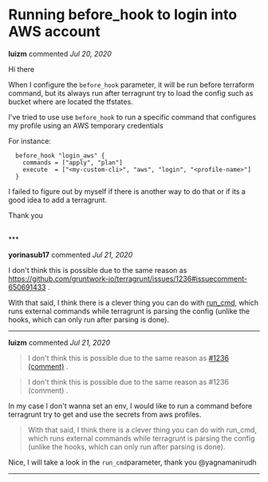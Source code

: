 # Running before_hook to login into AWS account

**luizm** commented *Jul 20, 2020*

Hi there

When I configure the `before_hook` parameter, it will be run before terraform command, but its always run after terragrunt try to load the config such as bucket where are located the tfstates.

I've tried to use use `before_hook` to run a specific command that configures my profile using an AWS temporary credentials

For instance:

```
  before_hook "login_aws" {
    commands = ["apply", "plan"]
    execute  = ["<my-custom-cli>", "aws", "login", "<profile-name>"]
  }
```

I failed to figure out by myself if there is another way to do that or if its a good idea to add a terragrunt.

Thank you

<br />
***


**yorinasub17** commented *Jul 21, 2020*

I don't think this is possible due to the same reason as https://github.com/gruntwork-io/terragrunt/issues/1236#issuecomment-650691433 .

With that said, I think there is a clever thing you can do with [run_cmd](https://terragrunt.gruntwork.io/docs/reference/built-in-functions/#run_cmd), which runs external commands while terragrunt is parsing the config (unlike the hooks, which can only run after parsing is done).
***

**luizm** commented *Jul 21, 2020*

> I don't think this is possible due to the same reason as [#1236 (comment)](https://github.com/gruntwork-io/terragrunt/issues/1236#issuecomment-650691433) .

> I don't think this is possible due to the same reason as #1236 (comment) .

In my case I don't wanna set an env, I would like to run a command before terragrunt try to get and use the secrets from aws profiles.

> With that said, I think there is a clever thing you can do with run_cmd, which runs external commands while terragrunt is parsing the config (unlike the hooks, which can only run after parsing is done).

Nice, I will take a look in the `run_cmd`parameter, thank you @yagnamanirudh 



***

